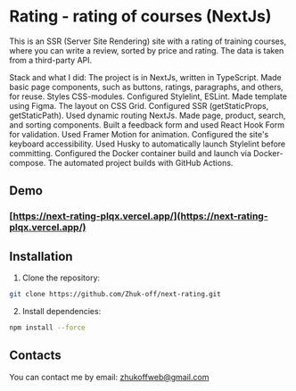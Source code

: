 # Rating - rating of courses (NextJs)

This is an SSR (Server Site Rendering) site with a rating of training courses, where you can write a review, sorted by price and rating. The data is taken from a third-party API.

Stack and what I did: The project is in NextJs, written in TypeScript. Made basic page components, such as buttons, ratings, paragraphs, and others, for reuse. Styles CSS-modules. Configured Stylelint, ESLint. Made template using Figma. The layout on CSS Grid. Configured SSR (getStaticProps, getStaticPath). Used dynamic routing NextJs. Made page, product, search, and sorting components. Built a feedback form and used React Hook Form for validation. Used Framer Motion for animation. Configured the site's keyboard accessibility. Used Husky to automatically launch Stylelint before committing. Configured the Docker container build and launch via Docker-compose. The automated project builds with GitHub Actions.

## Demo

### [https://next-rating-plqx.vercel.app/](https://next-rating-plqx.vercel.app/)

## Installation

1. Clone the repository:

```bash
git clone https://github.com/Zhuk-off/next-rating.git
```

2. Install dependencies:

```bash
npm install --force
```

## Contacts

You can contact me by email: zhukoffweb@gmail.com